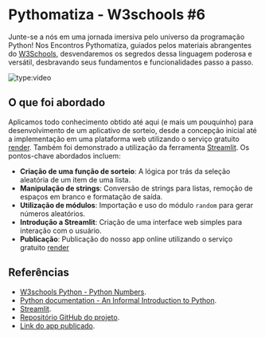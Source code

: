 # Pythomatiza - W3schools #6

Junte-se a nós em uma jornada imersiva pelo universo da programação Python! Nos Encontros Pythomatiza, guiados pelos materiais abrangentes do [W3Schools](https://www.w3schools.com/python/default.asp), desvendaremos os segredos dessa linguagem poderosa e versátil, desbravando seus fundamentos e funcionalidades passo a passo.

<!-- more -->

![type:video](https://www.youtube.com/embed/a3srWzITFps)

## O que foi abordado

Aplicamos todo conhecimento obtido até aqui (e mais um pouquinho) para desenvolvimento de um aplicativo de sorteio, desde a concepção inicial até a implementação em uma plataforma web utilizando o serviço gratuito [render](https://render.com/). Também foi demonstrado a utilização da ferramenta [Streamlit](https://streamlit.io/). Os pontos-chave abordados incluem:

- **Criação de uma função de sorteio**: A lógica por trás da seleção aleatória de um item de uma lista.
- **Manipulação de strings**: Conversão de strings para listas, remoção de espaços em branco e formatação de saída.
- **Utilização de módulos**: Importação e uso do módulo `random` para gerar números aleatórios.
- **Introdução a Streamlit**: Criação de uma interface web simples para interação com o usuário.
- **Publicação**: Publicação do nosso app online utilizando o serviço gratuito [render](https://render.com/)

## Referências

- [W3schools Python - Python Numbers](https://www.w3schools.com/python/python_numbers.asp).
- [Python documentation - An Informal Introduction to Python](https://docs.python.org/3/tutorial/introduction.html).
- [Streamlit](https://streamlit.io/).
- [Repositório GitHub do projeto](https://github.com/automatiza-mg/app-sorteio).
- [Link do app publicado](https://app-sorteio-0h1s.onrender.com).
